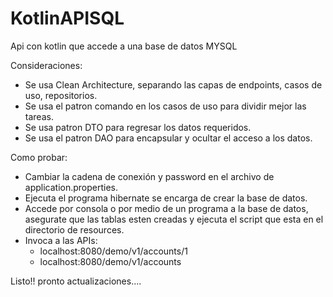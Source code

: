 # KotlinAPISQL
Api con kotlin que accede a una base de datos MYSQL

Consideraciones:
- Se usa Clean Architecture, separando las capas de endpoints, casos de uso, repositorios.
- Se usa el patron comando en los casos de uso para dividir mejor las tareas.
- Se usa patron DTO para regresar los datos requeridos.
- Se usa el patron DAO para encapsular y ocultar el acceso a los datos.

Como probar:
- Cambiar la cadena de conexión y password en el archivo de application.properties.
- Ejecuta el programa hibernate se encarga de crear la base de datos.
- Accede por consola o por medio de un programa a la base de datos, asegurate que las tablas esten creadas y ejecuta el script que esta en el directorio de resources.
- Invoca a las APIs:
  - localhost:8080/demo/v1/accounts/1
  - localhost:8080/demo/v1/accounts

Listo!! pronto actualizaciones....
